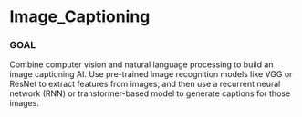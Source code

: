 # Image_Captioning

### GOAL
Combine computer vision and natural language processing to build
an image captioning AI. Use pre-trained image recognition models
like VGG or ResNet to extract features from images, and then use a
recurrent neural network (RNN) or transformer-based model to generate captions for those images.
